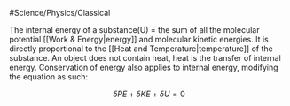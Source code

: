 #Science/Physics/Classical 

The internal energy of a substance(U) = the sum of all the molecular potential [[Work & Energy|energy]] and molecular kinetic energies. It is directly proportional to the [[Heat and Temperature|temperature]] of the substance. An object does not contain heat, heat is the transfer of internal energy. Conservation of energy also applies to internal energy, modifying the equation as such:

$$
\delta PE + \delta KE + \delta U = 0
$$

